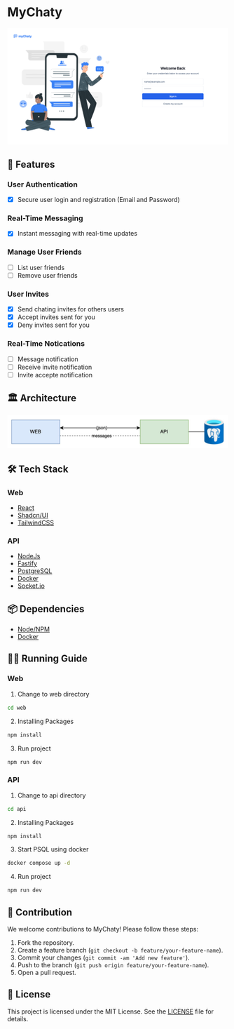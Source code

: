 # MyChaty
![banner](./docs/banner.png)

## 🚀 Features 
### User Authentication
- [x]  Secure user login and registration (Email and Password)

### Real-Time Messaging
- [x]  Instant messaging with real-time updates

### Manage User Friends
- [ ]  List user friends
- [ ]  Remove user friends

### User Invites
- [x]  Send chating invites for others users
- [x]  Accept invites sent for you
- [x]  Deny invites sent for you

### Real-Time Notications
- [ ] Message notification
- [ ] Receive invite notification
- [ ] Invite accepte notification

## 🏛️ Architecture
![system-architecture](./docs/system-architecture.jpeg)

## 🛠️ Tech Stack
### Web
- [React](https://reactjs.org/)
- [Shadcn/UI](https://github.com/shadcn/ui)
- [TailwindCSS](https://tailwindcss.com/)

### API
- [NodeJs](https://nodejs.org/)
- [Fastify](https://www.fastify.io/)
- [PostgreSQL](https://www.postgresql.org/)
- [Docker](https://www.docker.com/)
- [Socket.io](https://socket.io/)

## 📦 Dependencies
- [Node/NPM](https://nodejs.org/)
- [Docker](https://www.docker.com/)

## 🏃‍♂️ Running Guide
### Web
1. Change to web directory
```bash
cd web
```
2. Installing Packages
```bash
npm install
```
3. Run project
```bash
npm run dev
```

### API
1. Change to api directory
```bash
cd api
```
2. Installing Packages
```bash
npm install
```
3. Start PSQL using docker
```bash
docker compose up -d
```
4. Run project
```bash
npm run dev
```

## 💬 Contribution
We welcome contributions to MyChaty! Please follow these steps:
1. Fork the repository.
2. Create a feature branch (`git checkout -b feature/your-feature-name`).
3. Commit your changes (`git commit -am 'Add new feature'`).
4. Push to the branch (`git push origin feature/your-feature-name`).
5. Open a pull request.

## 📜 License
This project is licensed under the MIT License. See the [LICENSE](LICENSE) file for details.